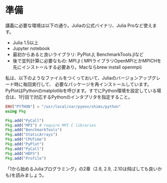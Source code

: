 # 準備

講義に必要な環境は以下の通り。Juliaの公式バイナリ、Julia Proなど使えます。

* Julia 1.5以上
* Jupyter notebook
* 最初からあると良いライブラリ: PyPlot.jl, BenchmarkTools.jlなど
* 後で並列計算に必要なもの: MPI.jl ( MPIライブラリOpenMPIとかMPICHを先にインストールする必要あり。Macならbrew install openmpi)  

私は、以下のようなファイルをつくっておいて、Juliaのバージョンアップグレード時に毎回実行して、
必要なパッケージを再インストールしています。
PyPlotはPythonのmatplotlibを呼びます。すでにPython環境を設定している場合は、1行目で対応するPythonのインタプリタを指定すること。

```julia:install_pkg.jl
ENV["PYTHON"] = "/usr/local/var/pyenv/shims/python"
using Pkg

Pkg.add("PyCall")
Pkg.add("MPI") # require MPI C libraries
Pkg.add("BenchmarkTools")
Pkg.add("StaticArrays")
Pkg.add("CPUTime")
Pkg.add("PyPlot")
Pkg.add("PyCall")
Pkg.add("HDF5")
Pkg.add("Profile")
```

「1から始めるJuliaプログラミング」の2章（2.8, 2.9, .2.10は飛ばしても良いかも)を読みましょう。